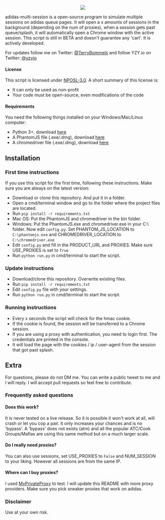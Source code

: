 <p align="center"><img src="http://tools.yzy.io/assets/github.png"></p>

adidas-multi-session is a open-source program to simulate multiple sessions on adidas queue pages.
It will open a x amounts of sessions in the background (depending on the num of proxies), when a session gets past queue/splash,
it will automatically open a Chrome window with the active session. This script is still in BETA and doesn't guarantee any 'cart'. It is actively developed.

For updates follow me on Twitter: <a href="http://twitter.com/TerryBommels">@TerryBommels</a> and follow YZY.io on Twitter: <a href="http://twitter.com/yzyio">@yzyio</a>

#### License
This script is licensed under <a href="https://tldrlegal.com/license/non-profit-open-software-license-3.0-(nposl-3.0)">NPOSL-3.0</a>. A short summary of this license is:

* It can only be used as non-profit
* Your code must be open-source, even modifications of the code

#### Requirements
You need the following things installed on your Windows/Mac/Linux computer:

* Python 3+, download <a href="https://www.python.org/downloads/">here</a>
* A PhantomJS file (.exe/.dmg), download <a href="http://phantomjs.org/download.html">here</a>
* A chromedriver file (.exe/.dmg), download <a href="https://chromedriver.storage.googleapis.com/index.html?path=2.9/">here</a>

## Installation
### First time instructions
If you use this script for the first time, following these instructions. Make sure you are always on the latest version:

* Download or clone this repository. And put it in a folder.
* Open a cmd/terminal window and go to the folder where the project files are located.
* Run `pip install -r requirements.txt`
* Mac OS: Put the PhantomJS and chromedriver in the bin folder.
* Windows: Put the PhantomJS.exe and chromedriver.exe in your C:\ folder.
Now edit `config.py`. Set PHANTOM_JS_LOCATION to `C:\phantomjs.exe` and CHROMEDRIVER_LOCATION to `C:\chromedriver.exe`
* Edit `config.py` and fill in the PRODUCT_URL and PROXIES. Make sure USE_PROXIES is set to `True`
* Run `python run.py` in cmd/terminal to start the script.

### Update instructions

* Download/clone this repository. Overwrite existing files.
* Run `pip install -r requirements.txt`
* Edit `config.py` file with your settings.
* Run `python run.py` in cmd/terminal to start the script.


### Running instructions

* Every x seconds the script will check for the hmac cookie.
* If the cookie is found, the session will be transferred to a Chrome session.
* If you are using a proxy with authentication, you need to login first.
The credentials are printed in the console.
* It will load the page with the cookies / ip / user-agent from the session that got past splash.


## Extra
For questions, please do not DM me. You can write a public tweet to me and I will reply. I will accept pull requests so feel free to contribute.

### Frequently asked questions
#### Does this work?
It is never tested on a live release. So it is possible it won't work at all, will crash or let you cop a pair. It only increases your chances and is no 'bypass'.
A 'bypass' does not exists (atm) and all the popular ATC/Cook Groups/Mafias are using this same method but on a much larger scale.

#### Do I really need proxies?
You can also use sessions, set USE_PROXIES to `False` and NUM_SESSION to your liking. However all sessions are from the same IP.

#### Where can I buy proxies?
I used <a href="https://www.myprivateproxy.net/billing/aff.php?aff=1840">MyPrivateProxy</a> to test.
I will update this README with more proxy providers. Make sure you pick sneaker proxies that work on adidas.

### Disclaimer
Use at your own risk.